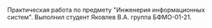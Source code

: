 Практическая работа по предмету "Инженерия информационных систем".
Выполнил студент Яковлев В.А. группа БФМО-01-21.
